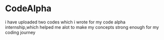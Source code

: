 # CodeAlpha
i have uploaded two codes which i wrote for my code alpha internship,which helped me alot to make my concepts strong enough for my coding journey
